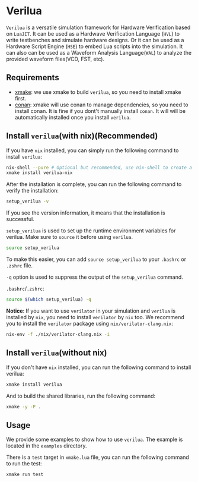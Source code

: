 # Verilua

`Verilua` is a versatile simulation framework for Hardware Verification based on `LuaJIT`. It can be used as a Hardwave Verification Language (`HVL`) to write testbenches and simulate hardware designs. Or it can be used as a Hardware Script Engine (`HSE`) to embed Lua scripts into the simulation. It can also can be used as a Waveform Analysis Language(`WAL`) to analyze the provided waveform files(VCD, FST, etc).

## Requirements
- [xmake](https://xmake.io/#/getting_started): we use xmake to build `verilua`, so you need to install xmake first.
- [conan](https://conan.io/downloads): xmake will use conan to manage dependencies, so you need to install conan.
It is fine if you dont't manually install `conan`. It will will be automatically installed once you install `verilua`.

## Install `verilua`(with nix)(Recommended)
If you have `nix` installed, you can simply run the following command to install `verilua`:

```bash
nix-shell --pure # Optional but recommended, use nix-shell to create a clean build environment
xmake install verilua-nix
```

After the installation is complete, you can run the following command to verify the installation:

```bash
setup_verilua -v
```

If you see the version information, it means that the installation is successful.

`setup_verilua` is used to set up the runtime environment variables for verilua. Make sure to `source` it before using `verilua`.

```bash
source setup_verilua
```

To make this easier, you can add `source setup_verilua` to your `.bashrc` or `.zshrc` file.

`-q` option is used to suppress the output of the `setup_verilua` command.

`.bashrc`/`.zshrc`:
```bash
source $(which setup_verilua) -q
```

**Notice**: If you want to use `verilator` in your simulation and `verilua` is installed by `nix`, you need to install `verilator` by `nix` too. We recommend you to install the `verilator` package using `nix/verilator-clang.nix`:
```bash
nix-env -f ./nix/verilator-clang.nix -i
```

## Install `verilua`(without nix)
If you don't have `nix` installed, you can run the following command to install verilua:
```bash
xmake install verilua
```
And to build the shared libraries, run the following command:
```bash
xmake -y -P .
```

## Usage
We provide some examples to show how to use `verilua`. The example is located in the `examples` directory.

There is a `test` target in `xmake.lua` file, you can run the following command to run the test:
```bash
xmake run test
```